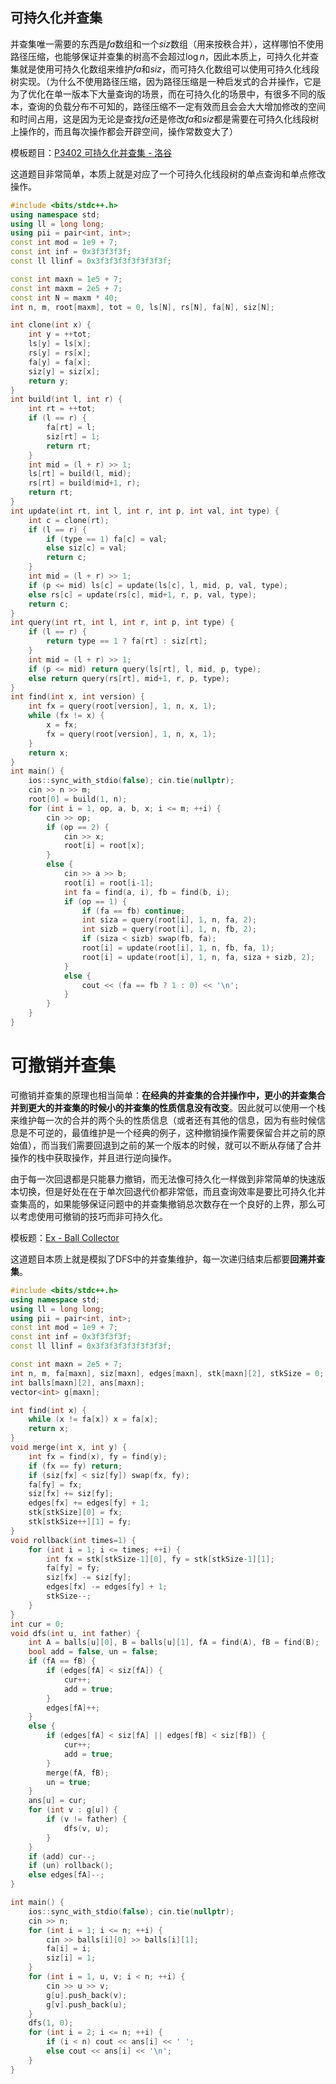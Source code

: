 ## 可持久化并查集

并查集唯一需要的东西是$fa$数组和一个$siz$数组（用来按秩合并），这样哪怕不使用路径压缩，也能够保证并查集的树高不会超过$\log n$，因此本质上，可持久化并查集就是使用可持久化数组来维护$fa$和$siz$，而可持久化数组可以使用可持久化线段树实现。（为什么不使用路径压缩，因为路径压缩是一种启发式的合并操作，它是为了优化在单一版本下大量查询的场景，而在可持久化的场景中，有很多不同的版本，查询的负载分布不可知的，路径压缩不一定有效而且会会大大增加修改的空间和时间占用，这是因为无论是查找$fa$还是修改$fa$和$siz$都是需要在可持久化线段树上操作的，而且每次操作都会开辟空间，操作常数变大了）

模板题目：[P3402 可持久化并查集 - 洛谷](https://www.luogu.com.cn/problem/P3402)

这道题目非常简单，本质上就是对应了一个可持久化线段树的单点查询和单点修改操作。

```cpp
#include <bits/stdc++.h>
using namespace std;
using ll = long long;
using pii = pair<int, int>;
const int mod = 1e9 + 7;
const int inf = 0x3f3f3f3f;
const ll llinf = 0x3f3f3f3f3f3f3f3f;

const int maxn = 1e5 + 7;
const int maxm = 2e5 + 7;
const int N = maxm * 40;
int n, m, root[maxm], tot = 0, ls[N], rs[N], fa[N], siz[N];

int clone(int x) {
    int y = ++tot;
    ls[y] = ls[x];
    rs[y] = rs[x];
    fa[y] = fa[x];
    siz[y] = siz[x];
    return y;
}
int build(int l, int r) {
    int rt = ++tot;
    if (l == r) {
        fa[rt] = l;
        siz[rt] = 1;
        return rt;
    }
    int mid = (l + r) >> 1;
    ls[rt] = build(l, mid);
    rs[rt] = build(mid+1, r);
    return rt;
}
int update(int rt, int l, int r, int p, int val, int type) {
    int c = clone(rt);
    if (l == r) {
        if (type == 1) fa[c] = val;
        else siz[c] = val;
        return c;
    }
    int mid = (l + r) >> 1;
    if (p <= mid) ls[c] = update(ls[c], l, mid, p, val, type);
    else rs[c] = update(rs[c], mid+1, r, p, val, type);
    return c;
}
int query(int rt, int l, int r, int p, int type) {
    if (l == r) {
        return type == 1 ? fa[rt] : siz[rt];
    }
    int mid = (l + r) >> 1;
    if (p <= mid) return query(ls[rt], l, mid, p, type);
    else return query(rs[rt], mid+1, r, p, type);
}
int find(int x, int version) {
    int fx = query(root[version], 1, n, x, 1);
    while (fx != x) {
        x = fx;
        fx = query(root[version], 1, n, x, 1);
    }
    return x;
}
int main() {
    ios::sync_with_stdio(false); cin.tie(nullptr);
    cin >> n >> m;
    root[0] = build(1, n);
    for (int i = 1, op, a, b, x; i <= m; ++i) {
        cin >> op;
        if (op == 2) {
            cin >> x;
            root[i] = root[x];
        }
        else {
            cin >> a >> b;
            root[i] = root[i-1];
            int fa = find(a, i), fb = find(b, i);
            if (op == 1) {
                if (fa == fb) continue;
                int siza = query(root[i], 1, n, fa, 2);
                int sizb = query(root[i], 1, n, fb, 2);
                if (siza < sizb) swap(fb, fa);
                root[i] = update(root[i], 1, n, fb, fa, 1);
                root[i] = update(root[i], 1, n, fa, siza + sizb, 2);
            }
            else {
                cout << (fa == fb ? 1 : 0) << '\n';
            }
        }
    }
}
```

# 可撤销并查集

可撤销并查集的原理也相当简单：**在经典的并查集的合并操作中，更小的并查集合并到更大的并查集的时候小的并查集的性质信息没有改变**。因此就可以使用一个栈来维护每一次的合并的两个头的性质信息（或者还有其他的信息，因为有些时候信息是不可逆的，最值维护是一个经典的例子，这种撤销操作需要保留合并之前的原始值），而当我们需要回退到之前的某一个版本的时候，就可以不断从存储了合并操作的栈中获取操作，并且进行逆向操作。

由于每一次回退都是只能暴力撤销，而无法像可持久化一样做到非常简单的快速版本切换，但是好处在在于单次回退代价都非常低，而且查询效率是要比可持久化并查集高的，如果能够保证问题中的并查集撤销总次数存在一个良好的上界，那么可以考虑使用可撤销的技巧而非可持久化。

模板题：[Ex - Ball Collector](https://atcoder.jp/contests/abc302/tasks/abc302_h)

这道题目本质上就是模拟了DFS中的并查集维护，每一次递归结束后都要**回溯并查集**。

```cpp
#include <bits/stdc++.h>
using namespace std;
using ll = long long;
using pii = pair<int, int>;
const int mod = 1e9 + 7;
const int inf = 0x3f3f3f3f;
const ll llinf = 0x3f3f3f3f3f3f3f3f;

const int maxn = 2e5 + 7;
int n, m, fa[maxn], siz[maxn], edges[maxn], stk[maxn][2], stkSize = 0; 
int balls[maxn][2], ans[maxn];
vector<int> g[maxn];

int find(int x) {
    while (x != fa[x]) x = fa[x];
    return x;
}
void merge(int x, int y) {
    int fx = find(x), fy = find(y);
    if (fx == fy) return;
    if (siz[fx] < siz[fy]) swap(fx, fy);
    fa[fy] = fx;
    siz[fx] += siz[fy];
    edges[fx] += edges[fy] + 1;
    stk[stkSize][0] = fx;
    stk[stkSize++][1] = fy;
}
void rollback(int times=1) {
    for (int i = 1; i <= times; ++i) {
        int fx = stk[stkSize-1][0], fy = stk[stkSize-1][1];
        fa[fy] = fy;
        siz[fx] -= siz[fy];
        edges[fx] -= edges[fy] + 1;
        stkSize--;
    }
}
int cur = 0;
void dfs(int u, int father) {
    int A = balls[u][0], B = balls[u][1], fA = find(A), fB = find(B);
    bool add = false, un = false;
    if (fA == fB) {
        if (edges[fA] < siz[fA]) {
            cur++;
            add = true;
        }
        edges[fA]++;
    }
    else {
        if (edges[fA] < siz[fA] || edges[fB] < siz[fB]) {
            cur++;
            add = true;
        }
        merge(fA, fB); 
        un = true;
    }
    ans[u] = cur;
    for (int v : g[u]) {
        if (v != father) {
            dfs(v, u);
        }
    }
    if (add) cur--;
    if (un) rollback();
    else edges[fA]--;
}

int main() {
    ios::sync_with_stdio(false); cin.tie(nullptr);
    cin >> n;
    for (int i = 1; i <= n; ++i) {
        cin >> balls[i][0] >> balls[i][1];
        fa[i] = i;
        siz[i] = 1;
    } 
    for (int i = 1, u, v; i < n; ++i) {
        cin >> u >> v;
        g[u].push_back(v);
        g[v].push_back(u);
    }
    dfs(1, 0);
    for (int i = 2; i <= n; ++i) {
        if (i < n) cout << ans[i] << ' ';
        else cout << ans[i] << '\n';
    }
}
```